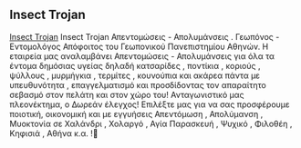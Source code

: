 ## Insect Trojan
[Insect Trojan](https://www.insect.gr) 
Insect Trojan Απεντομώσεις - Απολυμάνσεις . Γεωπόνος - Εντομολόγος Απόφοιτος του Γεωπονικού Πανεπιστημίου Αθηνών. Η εταιρεία μας αναλαμβάνει Απεντομώσεις - Απολυμάνσεις για όλα τα έντομα δημόσιας υγείας δηλαδή κατσαρίδες , ποντίκια , κοριούς , ψύλλους , μυρμήγκια , τερμίτες , κουνούπια και ακάρεα πάντα με υπευθυνότητα , επαγγελματισμό και προσδίδοντας τον απαραίτητο σεβασμό στον πελάτη και στον χώρο του! Ανταγωνιστικό μας πλεονέκτημα, ο Δωρεάν έλεγχος! Επιλέξτε μας για να σας προσφέρουμε ποιοτική, οικονομική και με εγγυήσεις Απεντόμωση , Απολύμανση , Μυοκτονία σε Χαλάνδρι , Χολαργό , Αγία Παρασκευή , Ψυχικό , Φιλοθέη , Κηφισιά , Αθήνα κ.α. !🐜
